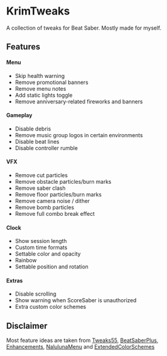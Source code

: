 # KrimTweaks

A collection of tweaks for Beat Saber. Mostly made for myself.

## Features

#### Menu

- Skip health warning
- Remove promotional banners
- Remove menu notes
- Add static lights toggle
- Remove anniversary-related fireworks and banners

#### Gameplay

- Disable debris
- Remove music group logos in certain environments
- Disable beat lines
- Disable controller rumble

#### VFX

- Remove cut particles
- Remove obstacle particles/burn marks
- Remove saber clash
- Remove floor particles/burn marks
- Remove camera noise / dither
- Remove bomb particles
- Remove full combo break effect

#### Clock

- Show session length
- Custom time formats
- Settable color and opacity
- Rainbow
- Settable position and rotation

#### Extras

- Disable scrolling
- Show warning when ScoreSaber is unauthorized
- Extra custom color schemes

## Disclaimer

Most feature ideas are taken from [Tweaks55](https://github.com/kinsi55/BeatSaber_Tweaks55), [BeatSaberPlus](https://github.com/hardcpp/BeatSaberPlus), [Enhancements](https://github.com/Auros/Enhancements), [NalulunaMenu](https://twitter.com/nalulululuna) and [ExtendedColorSchemes](https://github.com/Meivyn/ExtendedColorSchemes)
